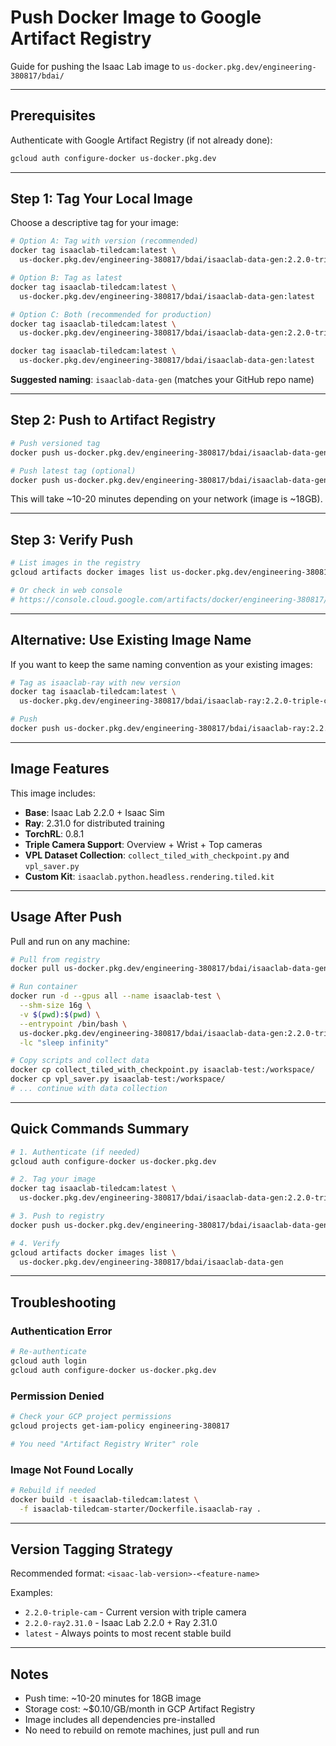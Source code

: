 # Push Docker Image to Google Artifact Registry

Guide for pushing the Isaac Lab image to `us-docker.pkg.dev/engineering-380817/bdai/`

---

## Prerequisites

Authenticate with Google Artifact Registry (if not already done):

```bash
gcloud auth configure-docker us-docker.pkg.dev
```

---

## Step 1: Tag Your Local Image

Choose a descriptive tag for your image:

```bash
# Option A: Tag with version (recommended)
docker tag isaaclab-tiledcam:latest \
  us-docker.pkg.dev/engineering-380817/bdai/isaaclab-data-gen:2.2.0-triple-cam

# Option B: Tag as latest
docker tag isaaclab-tiledcam:latest \
  us-docker.pkg.dev/engineering-380817/bdai/isaaclab-data-gen:latest

# Option C: Both (recommended for production)
docker tag isaaclab-tiledcam:latest \
  us-docker.pkg.dev/engineering-380817/bdai/isaaclab-data-gen:2.2.0-triple-cam

docker tag isaaclab-tiledcam:latest \
  us-docker.pkg.dev/engineering-380817/bdai/isaaclab-data-gen:latest
```

**Suggested naming**: `isaaclab-data-gen` (matches your GitHub repo name)

---

## Step 2: Push to Artifact Registry

```bash
# Push versioned tag
docker push us-docker.pkg.dev/engineering-380817/bdai/isaaclab-data-gen:2.2.0-triple-cam

# Push latest tag (optional)
docker push us-docker.pkg.dev/engineering-380817/bdai/isaaclab-data-gen:latest
```

This will take ~10-20 minutes depending on your network (image is ~18GB).

---

## Step 3: Verify Push

```bash
# List images in the registry
gcloud artifacts docker images list us-docker.pkg.dev/engineering-380817/bdai/isaaclab-data-gen

# Or check in web console
# https://console.cloud.google.com/artifacts/docker/engineering-380817/us/bdai
```

---

## Alternative: Use Existing Image Name

If you want to keep the same naming convention as your existing images:

```bash
# Tag as isaaclab-ray with new version
docker tag isaaclab-tiledcam:latest \
  us-docker.pkg.dev/engineering-380817/bdai/isaaclab-ray:2.2.0-triple-cam

# Push
docker push us-docker.pkg.dev/engineering-380817/bdai/isaaclab-ray:2.2.0-triple-cam
```

---

## Image Features

This image includes:

- **Base**: Isaac Lab 2.2.0 + Isaac Sim
- **Ray**: 2.31.0 for distributed training
- **TorchRL**: 0.8.1
- **Triple Camera Support**: Overview + Wrist + Top cameras
- **VPL Dataset Collection**: `collect_tiled_with_checkpoint.py` and `vpl_saver.py`
- **Custom Kit**: `isaaclab.python.headless.rendering.tiled.kit`

---

## Usage After Push

Pull and run on any machine:

```bash
# Pull from registry
docker pull us-docker.pkg.dev/engineering-380817/bdai/isaaclab-data-gen:2.2.0-triple-cam

# Run container
docker run -d --gpus all --name isaaclab-test \
  --shm-size 16g \
  -v $(pwd):$(pwd) \
  --entrypoint /bin/bash \
  us-docker.pkg.dev/engineering-380817/bdai/isaaclab-data-gen:2.2.0-triple-cam \
  -lc "sleep infinity"

# Copy scripts and collect data
docker cp collect_tiled_with_checkpoint.py isaaclab-test:/workspace/
docker cp vpl_saver.py isaaclab-test:/workspace/
# ... continue with data collection
```

---

## Quick Commands Summary

```bash
# 1. Authenticate (if needed)
gcloud auth configure-docker us-docker.pkg.dev

# 2. Tag your image
docker tag isaaclab-tiledcam:latest \
  us-docker.pkg.dev/engineering-380817/bdai/isaaclab-data-gen:2.2.0-triple-cam

# 3. Push to registry
docker push us-docker.pkg.dev/engineering-380817/bdai/isaaclab-data-gen:2.2.0-triple-cam

# 4. Verify
gcloud artifacts docker images list \
  us-docker.pkg.dev/engineering-380817/bdai/isaaclab-data-gen
```

---

## Troubleshooting

### Authentication Error

```bash
# Re-authenticate
gcloud auth login
gcloud auth configure-docker us-docker.pkg.dev
```

### Permission Denied

```bash
# Check your GCP project permissions
gcloud projects get-iam-policy engineering-380817

# You need "Artifact Registry Writer" role
```

### Image Not Found Locally

```bash
# Rebuild if needed
docker build -t isaaclab-tiledcam:latest \
  -f isaaclab-tiledcam-starter/Dockerfile.isaaclab-ray .
```

---

## Version Tagging Strategy

Recommended format: `<isaac-lab-version>-<feature-name>`

Examples:
- `2.2.0-triple-cam` - Current version with triple camera
- `2.2.0-ray2.31.0` - Isaac Lab 2.2.0 + Ray 2.31.0
- `latest` - Always points to most recent stable build

---

## Notes

- Push time: ~10-20 minutes for 18GB image
- Storage cost: ~$0.10/GB/month in GCP Artifact Registry
- Image includes all dependencies pre-installed
- No need to rebuild on remote machines, just pull and run

